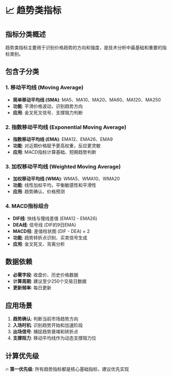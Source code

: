 # 📈 趋势类指标

## 指标分类概述
趋势类指标主要用于识别价格趋势的方向和强度，是技术分析中最基础和重要的指标类别。

## 包含子分类

### 1. 移动平均线 (Moving Average)
- **简单移动平均线 (SMA)**: MA5、MA10、MA20、MA60、MA120、MA250
- **功能**: 平滑价格波动，识别趋势方向
- **应用**: 金叉死叉信号、支撑阻力判断

### 2. 指数移动平均线 (Exponential Moving Average)  
- **指数移动平均线 (EMA)**: EMA12、EMA26、EMA9
- **功能**: 对近期价格赋予更高权重，反应更灵敏
- **应用**: MACD指标计算基础、短期趋势判断

### 3. 加权移动平均线 (Weighted Moving Average)
- **加权移动平均线 (WMA)**: WMA5、WMA10、WMA20
- **功能**: 线性加权平均，平衡敏感性和平滑性
- **应用**: 趋势确认、价格预测

### 4. MACD指标组合
- **DIF线**: 快线与慢线差值 (EMA12 - EMA26)
- **DEA线**: 信号线 (DIF的9日EMA)
- **MACD柱**: 差值柱状图 (DIF - DEA) × 2
- **功能**: 趋势转折点识别、买卖信号生成
- **应用**: 金叉死叉、背离分析

## 数据依赖
- **必需字段**: 收盘价、历史价格数据
- **计算周期**: 建议至少250个交易日数据
- **更新频率**: 每日更新

## 应用场景
1. **趋势确认**: 判断当前市场趋势方向
2. **入场时机**: 识别趋势开始和加速阶段  
3. **出场信号**: 捕捉趋势衰竭和转折点
4. **支撑阻力**: 移动平均线作为动态支撑阻力位

## 计算优先级
🔥 **第一优先级**: 所有趋势指标都是核心基础指标，建议优先实现 